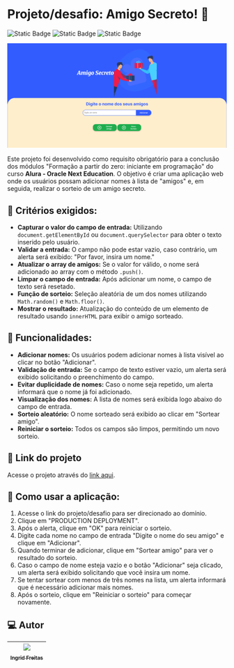 # Projeto/desafio: Amigo Secreto! 🎉

<div>
  <img alt="Static Badge" src="https://img.shields.io/badge/JavaScript-yellow">
  <img alt="Static Badge" src="https://img.shields.io/badge/CSS-blue">
  <img alt="Static Badge" src="https://img.shields.io/badge/HTML-orange">
</div>

![Imagem da Página](assets/AmigoSecreto.png)

Este projeto foi desenvolvido como requisito obrigatório para a conclusão dos módulos "Formação a partir do zero: iniciante em programação" do curso **Alura - Oracle Next Education**. O objetivo é criar uma aplicação web onde os usuários possam adicionar nomes à lista de "amigos" e, em seguida, realizar o sorteio de um amigo secreto.

## 📝 Critérios exigidos:

- **Capturar o valor do campo de entrada:** Utilizando `document.getElementById` ou `document.querySelector` para obter o texto inserido pelo usuário.
- **Validar a entrada:** O campo não pode estar vazio, caso contrário, um alerta será exibido: "Por favor, insira um nome."
- **Atualizar o array de amigos:** Se o valor for válido, o nome será adicionado ao array com o método `.push()`.
- **Limpar o campo de entrada:** Após adicionar um nome, o campo de texto será resetado.
- **Função de sorteio:** Seleção aleatória de um dos nomes utilizando `Math.random()` e `Math.floor()`.
- **Mostrar o resultado:** Atualização do conteúdo de um elemento de resultado usando `innerHTML` para exibir o amigo sorteado.

## 🌟 Funcionalidades:

- **Adicionar nomes:** Os usuários podem adicionar nomes à lista visível ao clicar no botão "Adicionar".
- **Validação de entrada:** Se o campo de texto estiver vazio, um alerta será exibido solicitando o preenchimento do campo.
- **Evitar duplicidade de nomes:** Caso o nome seja repetido, um alerta informará que o nome já foi adicionado.
- **Visualização dos nomes:** A lista de nomes será exibida logo abaixo do campo de entrada.
- **Sorteio aleatório:** O nome sorteado será exibido ao clicar em "Sortear amigo".
- **Reiniciar o sorteio:** Todos os campos são limpos, permitindo um novo sorteio.

## 🔗 Link do projeto

Acesse o projeto através do [link aqui](https://amigo-secreto-ashy-six.vercel.app/). 

## 🎥 Como usar a aplicação:

1. Acesse o link do projeto/desafio para ser direcionado ao domínio.
2. Clique em "PRODUCTION DEPLOYMENT".
3. Após o alerta, clique em "OK" para reiniciar o sorteio.
4. Digite cada nome no campo de entrada "Digite o nome do seu amigo" e clique em "Adicionar".
5. Quando terminar de adicionar, clique em "Sortear amigo" para ver o resultado do sorteio.
6. Caso o campo de nome esteja vazio e o botão "Adicionar" seja clicado, um alerta será exibido solicitando que você insira um nome.
7. Se tentar sortear com menos de três nomes na lista, um alerta informará que é necessário adicionar mais nomes.
8. Após o sorteio, clique em "Reiniciar o sorteio" para começar novamente.

## 💻 Autor

| [<img loading="lazy" src="https://avatars.githubusercontent.com/u/61015082?v=4" width="115"><br><sub>Ingrid Freitas</sub>](https://github.com/ingridfreitas) |
| :---: |
